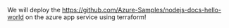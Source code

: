 We will deploy the https://github.com/Azure-Samples/nodejs-docs-hello-world on the azure app service using terraform!